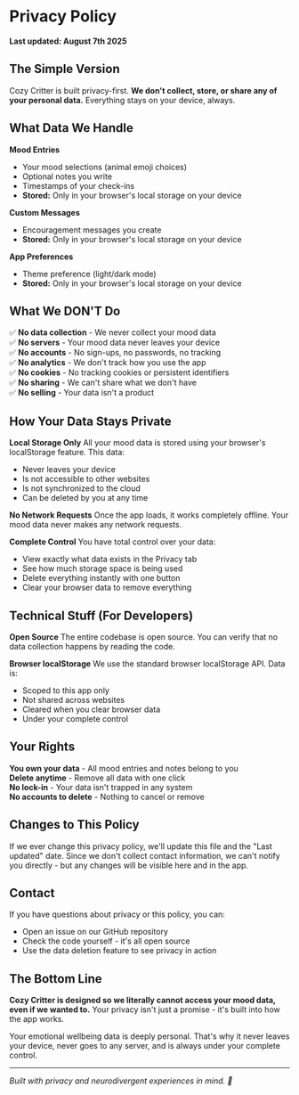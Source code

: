 # Privacy Policy

**Last updated: August 7th 2025**

## The Simple Version

Cozy Critter is built privacy-first. **We don't collect, store, or share any of your personal data.** Everything stays on your device, always.

## What Data We Handle

**Mood Entries**
- Your mood selections (animal emoji choices)
- Optional notes you write
- Timestamps of your check-ins
- **Stored:** Only in your browser's local storage on your device

**Custom Messages**
- Encouragement messages you create
- **Stored:** Only in your browser's local storage on your device

**App Preferences**
- Theme preference (light/dark mode)
- **Stored:** Only in your browser's local storage on your device

## What We DON'T Do

✅ **No data collection** - We never collect your mood data  
✅ **No servers** - Your mood data never leaves your device  
✅ **No accounts** - No sign-ups, no passwords, no tracking  
✅ **No analytics** - We don't track how you use the app  
✅ **No cookies** - No tracking cookies or persistent identifiers  
✅ **No sharing** - We can't share what we don't have  
✅ **No selling** - Your data isn't a product  

## How Your Data Stays Private

**Local Storage Only**
All your mood data is stored using your browser's localStorage feature. This data:
- Never leaves your device
- Is not accessible to other websites
- Is not synchronized to the cloud
- Can be deleted by you at any time

**No Network Requests**
Once the app loads, it works completely offline. Your mood data never makes any network requests.

**Complete Control**
You have total control over your data:
- View exactly what data exists in the Privacy tab
- See how much storage space is being used
- Delete everything instantly with one button
- Clear your browser data to remove everything

## Technical Stuff (For Developers)

**Open Source**
The entire codebase is open source. You can verify that no data collection happens by reading the code.

**Browser localStorage**
We use the standard browser localStorage API. Data is:
- Scoped to this app only
- Not shared across websites
- Cleared when you clear browser data
- Under your complete control

## Your Rights

**You own your data** - All mood entries and notes belong to you  
**Delete anytime** - Remove all data with one click  
**No lock-in** - Your data isn't trapped in any system  
**No accounts to delete** - Nothing to cancel or remove  

## Changes to This Policy

If we ever change this privacy policy, we'll update this file and the "Last updated" date. Since we don't collect contact information, we can't notify you directly - but any changes will be visible here and in the app.

## Contact

If you have questions about privacy or this policy, you can:
- Open an issue on our GitHub repository
- Check the code yourself - it's all open source
- Use the data deletion feature to see privacy in action

## The Bottom Line

**Cozy Critter is designed so we literally cannot access your mood data, even if we wanted to.** Your privacy isn't just a promise - it's built into how the app works.

Your emotional wellbeing data is deeply personal. That's why it never leaves your device, never goes to any server, and is always under your complete control.

---

*Built with privacy and neurodivergent experiences in mind. 💚*